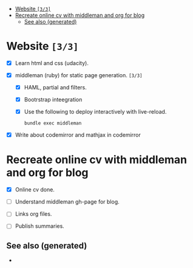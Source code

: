 - [Website <code>[3/3]</code>](#org8aeceb9)
- [Recreate online cv with middleman and org for blog](#org91f1130)
  - [See also (generated)](#org1e5c131)



<a id="org8aeceb9"></a>

# Website <code>[3/3]</code>

-   [X] Learn html and css (udacity).
-   [X] middleman (ruby) for static page generation. <code>[3/3]</code>
    -   [X] HAML, partial and filters.
    -   [X] Bootrstrap inteegration
    -   [X] Use the following to deploy interactively with live-reload.
        
        ```sh
        bundle exec middleman
        ```

-   [X] Write about codemirror and mathjax in codemirror


<a id="org91f1130"></a>

# Recreate online cv with middleman and org for blog

-   [X] Online cv done.
-   [ ] Understand middleman gh-page for blog.
-   [ ] Links org files.
-   [ ] Publish summaries.


<a id="org1e5c131"></a>

## See also (generated)

-
